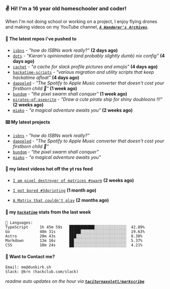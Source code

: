 ### ✌️ Hi! I'm a 16 year old homeschooler and coder!

When I'm not doing school or working on a project, I enjoy flying drones and making videos on my YouTube channel, [**_`A Wanderer's Archives`_**](https://youtube.com/@wanderer.archives).

#### 👷 The latest repos i've pushed to

- [`isbns`](https://github.com/taciturnaxolotl/isbns) - _"how do ISBNs work really?"_ **(2 days ago)**
- [`dots`](https://github.com/taciturnaxolotl/dots) - _"Kieran's opinionated (and probably slightly dumb) nix config"_ **(4 days ago)**
- [`cachet`](https://github.com/taciturnaxolotl/cachet) - _"a cache for slack profile pictures and emojis"_ **(4 days ago)**
- [`hackatime-scripts`](https://github.com/taciturnaxolotl/hackatime-scripts) - _"various migration and utility scripts that keep hackatime afloat"_ **(4 days ago)**
- [`dappeled`](https://github.com/taciturnaxolotl/dappeled) - _"The Spotify to Apple Music converter that doesn't cost your firstborn child 🍏"_ **(1 week ago)**
- [`bundom`](https://github.com/taciturnaxolotl/bundom) - _"the pixel swarm shall conquer"_ **(1 week ago)**
- [`pirates-of-aseprite`](https://github.com/Spectralo/pirates-of-aseprite) - _"Draw a cute pirate ship for shiny doubloons !!!"_ **(2 weeks ago)**
- [`miako`](https://github.com/taciturnaxolotl/miako) - _"a magical adventure awaits you"_ **(2 weeks ago)**

#### ⌨️ My latest projects

- [`isbns`](https://github.com/taciturnaxolotl/isbns) - _"how do ISBNs work really?"_
- [`dappeled`](https://github.com/taciturnaxolotl/dappeled) - _"The Spotify to Apple Music converter that doesn't cost your firstborn child 🍏"_
- [`bundom`](https://github.com/taciturnaxolotl/bundom) - _"the pixel swarm shall conquer"_
- [`miako`](https://github.com/taciturnaxolotl/miako) - _"a magical adventure awaits you"_

#### 🍿 my latest videos hot off the yt rss feed

- [`I am pixel destroyer of matrices #swarm`](https://www.youtube.com/watch?v=bh3vvy5NyKg) **(2 weeks ago)**

- [`I got bored #3dprinting`](https://www.youtube.com/watch?v=59f5n1NeItE) **(1 month ago)**

- [`A Matrix that couldn't play`](https://www.youtube.com/watch?v=NodwjZF7uZw) **(2 months ago)**



#### 📡 my [_`hackatime`_](https://waka.hackclub.com) stats from the last week

```text
💾 Languages:
TypeScript     1h 45m 59s   ███████████░░░░░░░░░░░░░░  42.89%
Go             48m 31s      █████░░░░░░░░░░░░░░░░░░░░  19.63%
Astro          20m 43s      ███░░░░░░░░░░░░░░░░░░░░░░  8.38%
Markdown       13m 16s      ██░░░░░░░░░░░░░░░░░░░░░░░  5.37%
CSS            10m 24s      ██░░░░░░░░░░░░░░░░░░░░░░░  4.21%
```

#### 📮 Want to Contact me?

```text
Email: me@dunkirk.sh
Slack: @krn (hackclub.com/slack)
```

_readme auto updates on the hour via [**`taciturnaxolotl/markscribe`**](https://github.com/taciturnaxolotl/markscribe)_
